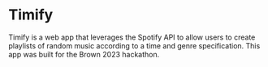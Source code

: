 # Timify
Timify is a web app that leverages the Spotify API to allow users to create playlists of random music according to a time and genre specification. This app was built for the Brown 2023 hackathon. 
